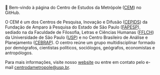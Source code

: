 👋 Bem-vindo à página do Centro de Estudos da Metrópole ([CEM]((https://centrodametropole.fflch.usp.br))) no GitHub.

O CEM é um dos Centros de Pesquisa, Inovação e Difusão ([CEPIDS](https://cepid.fapesp.br/)) da Fundação de Amparo à Pesquisa do Estado de São Paulo ([FAPESP](https://fapesp.br/)), sediado na da Faculdade de Filosofia, Letras e Ciências Humanas ([FFLCH](https://www.fflch.usp.br/)) da Universidade de São Paulo ([USP](https://www5.usp.br/)) e no Centro Brasileiro de Análise e Planejamento ([CEBRAP](https://cebrap.org.br/)). O centro reúne um grupo multidisciplinar formado por demógrafos, cientistas políticos, sociólogos, geógrafos, economistas e antropólogos.

Para mais informações, visite nosso [website](https://centrodametropole.fflch.usp.br) ou entre em contato pelo e-mail [centrodametropole@usp.br](mailto:centrodametropole@usp.br).
